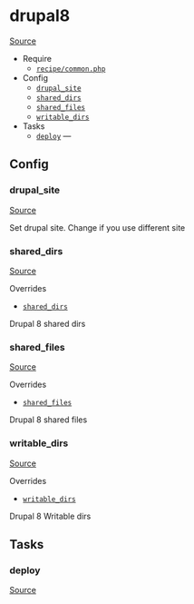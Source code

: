 <!-- DO NOT EDIT THIS FILE! -->
<!-- Instead edit recipe/drupal8.php -->
<!-- Then run bin/docgen -->

# drupal8

[Source](/recipe/drupal8.php)



* Require
  * [`recipe/common.php`](/docs/recipe/common.md)
* Config
  * [`drupal_site`](#drupal_site)
  * [`shared_dirs`](#shared_dirs)
  * [`shared_files`](#shared_files)
  * [`writable_dirs`](#writable_dirs)
* Tasks
  * [`deploy`](#deploy) — 

## Config
### drupal_site
[Source](/recipe/drupal8.php#L20)

Set drupal site. Change if you use different site

### shared_dirs
[Source](/recipe/drupal8.php#L24)

Overrides
* [`shared_dirs`](/docs/recipe/common.md#shared_dirs)

Drupal 8 shared dirs

### shared_files
[Source](/recipe/drupal8.php#L29)

Overrides
* [`shared_files`](/docs/recipe/common.md#shared_files)

Drupal 8 shared files

### writable_dirs
[Source](/recipe/drupal8.php#L35)

Overrides
* [`writable_dirs`](/docs/recipe/common.md#writable_dirs)

Drupal 8 Writable dirs


## Tasks
### deploy
[Source](/recipe/drupal8.php#L6)



